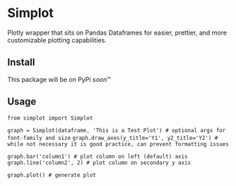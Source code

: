 # Simplot
Plotly wrapper that sits on Pandas Dataframes for easier, prettier, and more customizable plotting capabilities.

## Install
This package will be on PyPi *soon*™

## Usage

`from simplot import Simplot`

`graph = Simplot(dataframe, 'This is a Test Plot') # optional args for font-family and size`
`graph.draw_axes(y_title='Y1', y2_title='Y2') # while not necessary it is good practice, can prevent formatting issues`

`graph.bar('column1') # plot column on left (default) axis`
`graph.line('column2', 2) # plot column on secondary y axis`

`graph.plot() # generate plot` 
